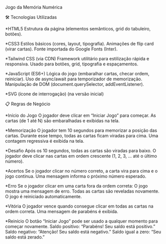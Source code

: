 Jogo da Memória Numérica

🛠️ Tecnologias Utilizadas

*HTML5
Estrutura da página (elementos semânticos, grid do tabuleiro, botões).

*CSS3
Estilos básicos (cores, layout, tipografia).
Animações de flip card (virar cartas).
Fonte importada do Google Fonts (Inter).

*Tailwind CSS (via CDN)
Framework utilitário para estilização rápida e responsiva.
Usado para botões, grid, tipografia e espaçamentos.

*JavaScript (ES6+)
Lógica do jogo (embaralhar cartas, checar ordem, reiniciar).
Uso de async/await para temporizador de memorização.
Manipulação de DOM (document.querySelector, addEventListener).

*SVG (ícone de interrogação) (na versão inicial)


📋 Regras de Negócio 

*Início do Jogo
O jogador deve clicar em “Iniciar Jogo” para começar.
As cartas (de 1 até N) são embaralhadas e exibidas na tela.

*Memorização
O jogador tem 10 segundos para memorizar a posição das cartas.
Durante esse tempo, todas as cartas ficam viradas para cima.
Uma contagem regressiva é exibida na tela.

*Desafio
Após os 10 segundos, todas as cartas são viradas para baixo.
O jogador deve clicar nas cartas em ordem crescente (1, 2, 3, ... até o último número).

*Acertos
Se o jogador clicar no número correto, a carta vira para cima e o jogo continua.
Uma mensagem informa o próximo número esperado.

*Erro
Se o jogador clicar em uma carta fora da ordem correta:
O jogo mostra uma mensagem de erro.
Todas as cartas são reveladas novamente.
O jogo é reiniciado automaticamente.

*Vitória
O jogador vence quando consegue clicar em todas as cartas na ordem correta.
Uma mensagem de parabéns é exibida.

*Reinício
O botão “Iniciar Jogo” pode ser usado a qualquer momento para começar novamente.
Saldo positivo: “Parabéns! Seu saldo está positivo.”
Saldo negativo: “Atenção! Seu saldo está negativo.”
Saldo igual a zero: “Seu saldo está zerado.”

